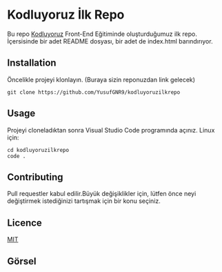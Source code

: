 # Kodluyoruz İlk Repo
 Bu repo [Kodluyoruz](https://www.kodluyoruz.org/) Front-End Eğitiminde oluşturduğumuz ilk repo. İçersisinde bir adet
 README dosyası, bir adet de index.html barındırıyor.
 
 ## Installation
 Öncelikle projeyi klonlayın. (Buraya sizin reponuzdan link gelecek)
 ```
 git clone https://github.com/YusufGNR9/kodluyoruzilkrepo
 ```
 
 ## Usage
 Projeyi cloneladıktan sonra Visual Studio Code programında açınız.
 Linux için:
 ```
 cd kodluyoruzilkrepo
 code .
 
 ```
 
 ## Contributing
 Pull requestler kabul edilir.Büyük değişiklikler için, lütfen önce neyi değiştirmek istediğinizi tartışmak için bir konu seçiniz.
 
 ## Licence
 [MIT]()
 
 ## Görsel
 
